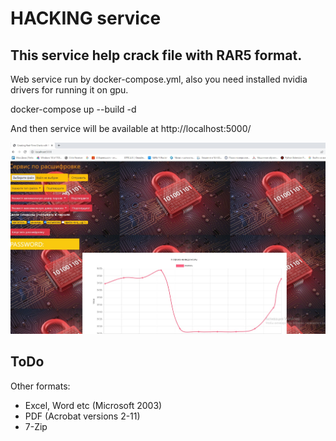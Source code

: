 # HACKING service
## This service help crack file with RAR5 format. <br/>
Web service run by docker-compose.yml, also you need installed nvidia drivers for running it on gpu. <br/>

docker-compose up --build -d

And then service will be available at
http://localhost:5000/

![Image alt](https://github.com/shaimarus/web_hack/blob/main/pict1.jpg)

## ToDo<br/>
Other formats:
* Excel, Word etc (Microsoft 2003)
* PDF (Acrobat versions 2-11)
* 7-Zip
